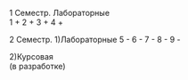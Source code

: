1 Семестр.
Лабораторные 	
1				+
2				+
3				+
4				+


2 Семестр.
1)Лабораторные
5			-
6			-
7			-
8			-
9			-


2)Курсовая      
(в разработке)
